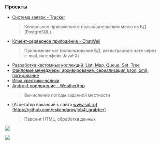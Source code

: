 ### Проекты
- [Система заявок - Tracker](https://github.com/eskendarov/job4j_tracker/blob/master/src/main/java/ru/job4j/tracker)
  > Консольное приложение с пользовательским меню на БД (PostgreSQL).
- [Клиент-серверное приложение - ChatWell](https://github.com/eskendarov/chatwell)
  > Приложение чат (использование БД, регистрация в чате через e-mail, интерфейс JavaFX)
- [Разработка кастомных коллекций: List, Map, Queue, Set, Tree](https://github.com/eskendarov/job4j_design/tree/master/chapter_001/src/main/java/ru/job4j/collection)
- [Файловые менеджеры, архивирование, сериализация (json, xml), логирование](https://github.com/eskendarov/job4j_design/tree/master/chapter_002/src/main/java/ru/job4j/io)
- [Игра крестики-нолики](https://github.com/eskendarov/games_oop_javafx)
- [Android-приложение - WeatherApp](https://github.com/eskendarov/WeatherApp)
  > Вычисление погоды заданной местности
- [Агрегатор вакансий с сайта www.sql.ru](https://github.com/eskendarov/job4j_grabber)
  > Парсинг HTML, обработка данных

<p>
<img src="https://github-readme-stats.vercel.app/api?username=eskendarov&title_color=0074D9&text_color=E5C07B&icon_color=2ECC40&border_color=30363D&bg_color=161B22&show_icons=true&cache_seconds=1800&locale=ru&border_radius=5&hide=,issues,&count_private=true&include_all_commit=true"/>
</p>

<p>
<img src="https://komarev.com/ghpvc/?username=eskendarov&color=2ECC40&label=PROFILE+VIEWS"/>
</p>

